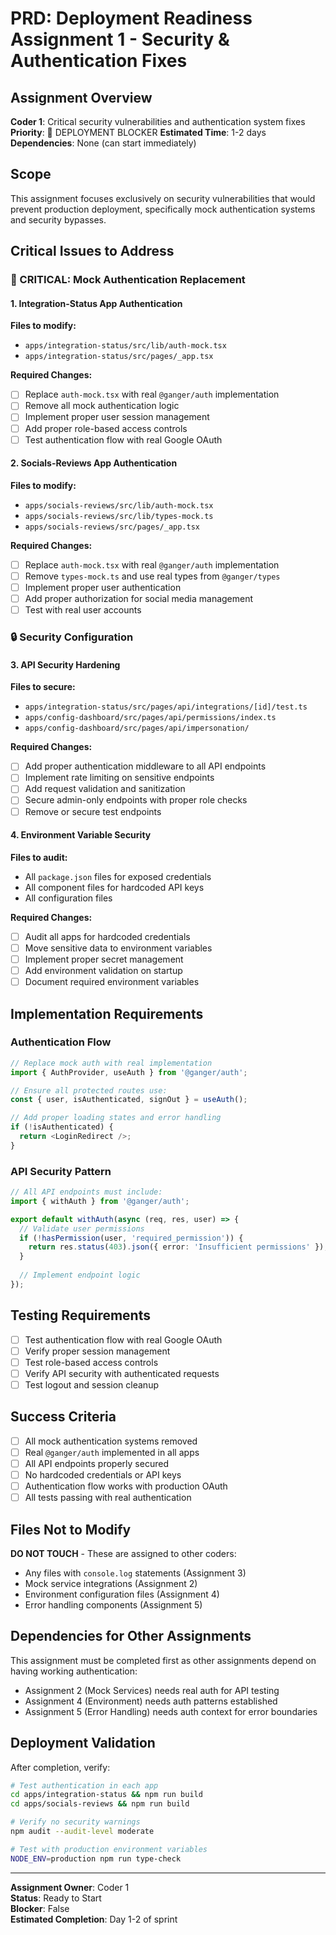 # PRD: Deployment Readiness Assignment 1 - Security & Authentication Fixes

## Assignment Overview
**Coder 1**: Critical security vulnerabilities and authentication system fixes
**Priority**: 🚨 DEPLOYMENT BLOCKER
**Estimated Time**: 1-2 days
**Dependencies**: None (can start immediately)

## Scope
This assignment focuses exclusively on security vulnerabilities that would prevent production deployment, specifically mock authentication systems and security bypasses.

## Critical Issues to Address

### 🚨 CRITICAL: Mock Authentication Replacement

#### 1. Integration-Status App Authentication
**Files to modify:**
- `apps/integration-status/src/lib/auth-mock.tsx`
- `apps/integration-status/src/pages/_app.tsx`

**Required Changes:**
- [ ] Replace `auth-mock.tsx` with real `@ganger/auth` implementation
- [ ] Remove all mock authentication logic
- [ ] Implement proper user session management
- [ ] Add proper role-based access controls
- [ ] Test authentication flow with real Google OAuth

#### 2. Socials-Reviews App Authentication  
**Files to modify:**
- `apps/socials-reviews/src/lib/auth-mock.tsx`
- `apps/socials-reviews/src/lib/types-mock.ts`
- `apps/socials-reviews/src/pages/_app.tsx`

**Required Changes:**
- [ ] Replace `auth-mock.tsx` with real `@ganger/auth` implementation
- [ ] Remove `types-mock.ts` and use real types from `@ganger/types`
- [ ] Implement proper user authentication
- [ ] Add proper authorization for social media management
- [ ] Test with real user accounts

### 🔒 Security Configuration

#### 3. API Security Hardening
**Files to secure:**
- `apps/integration-status/src/pages/api/integrations/[id]/test.ts`
- `apps/config-dashboard/src/pages/api/permissions/index.ts`
- `apps/config-dashboard/src/pages/api/impersonation/`

**Required Changes:**
- [ ] Add proper authentication middleware to all API endpoints
- [ ] Implement rate limiting on sensitive endpoints
- [ ] Add request validation and sanitization
- [ ] Secure admin-only endpoints with proper role checks
- [ ] Remove or secure test endpoints

#### 4. Environment Variable Security
**Files to audit:**
- All `package.json` files for exposed credentials
- All component files for hardcoded API keys
- All configuration files

**Required Changes:**
- [ ] Audit all apps for hardcoded credentials
- [ ] Move sensitive data to environment variables
- [ ] Implement proper secret management
- [ ] Add environment validation on startup
- [ ] Document required environment variables

## Implementation Requirements

### Authentication Flow
```typescript
// Replace mock auth with real implementation
import { AuthProvider, useAuth } from '@ganger/auth';

// Ensure all protected routes use:
const { user, isAuthenticated, signOut } = useAuth();

// Add proper loading states and error handling
if (!isAuthenticated) {
  return <LoginRedirect />;
}
```

### API Security Pattern
```typescript
// All API endpoints must include:
import { withAuth } from '@ganger/auth';

export default withAuth(async (req, res, user) => {
  // Validate user permissions
  if (!hasPermission(user, 'required_permission')) {
    return res.status(403).json({ error: 'Insufficient permissions' });
  }
  
  // Implement endpoint logic
});
```

## Testing Requirements
- [ ] Test authentication flow with real Google OAuth
- [ ] Verify proper session management
- [ ] Test role-based access controls
- [ ] Verify API security with authenticated requests
- [ ] Test logout and session cleanup

## Success Criteria
- [ ] All mock authentication systems removed
- [ ] Real `@ganger/auth` implemented in all apps
- [ ] All API endpoints properly secured
- [ ] No hardcoded credentials or API keys
- [ ] Authentication flow works with production OAuth
- [ ] All tests passing with real authentication

## Files Not to Modify
**DO NOT TOUCH** - These are assigned to other coders:
- Any files with `console.log` statements (Assignment 3)
- Mock service integrations (Assignment 2)
- Environment configuration files (Assignment 4)
- Error handling components (Assignment 5)

## Dependencies for Other Assignments
This assignment must be completed first as other assignments depend on having working authentication:
- Assignment 2 (Mock Services) needs real auth for API testing
- Assignment 4 (Environment) needs auth patterns established
- Assignment 5 (Error Handling) needs auth context for error boundaries

## Deployment Validation
After completion, verify:
```bash
# Test authentication in each app
cd apps/integration-status && npm run build
cd apps/socials-reviews && npm run build

# Verify no security warnings
npm audit --audit-level moderate

# Test with production environment variables
NODE_ENV=production npm run type-check
```

---
**Assignment Owner**: Coder 1  
**Status**: Ready to Start  
**Blocker**: False  
**Estimated Completion**: Day 1-2 of sprint
